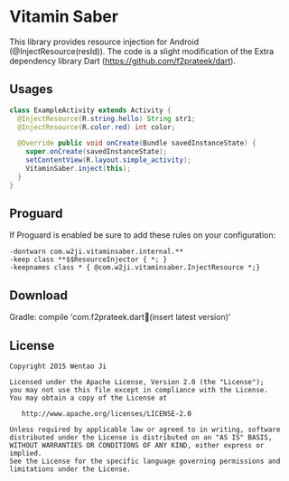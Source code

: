 Vitamin Saber
============

This library provides resource injection for Android (@InjectResource(resId)). The code is a slight modification of the
Extra dependency library Dart (https://github.com/f2prateek/dart).


Usages
------
```java
class ExampleActivity extends Activity {
  @InjectResource(R.string.hello) String str1;
  @InjectResource(R.color.red) int color;

  @Override public void onCreate(Bundle savedInstanceState) {
    super.onCreate(savedInstanceState);
    setContentView(R.layout.simple_activity);
    VitaminSaber.inject(this);
  }
}
```


Proguard
--------

If Proguard is enabled be sure to add these rules on your configuration:

```
-dontwarn com.w2ji.vitaminsaber.internal.**
-keep class **$$ResourceInjector { *; }
-keepnames class * { @com.w2ji.vitaminsaber.InjectResource *;}
```

Download
--------
Gradle:
compile 'com.f2prateek.dart:dart:(insert latest version)'


License
-------

    Copyright 2015 Wentao Ji

    Licensed under the Apache License, Version 2.0 (the "License");
    you may not use this file except in compliance with the License.
    You may obtain a copy of the License at

       http://www.apache.org/licenses/LICENSE-2.0

    Unless required by applicable law or agreed to in writing, software
    distributed under the License is distributed on an "AS IS" BASIS,
    WITHOUT WARRANTIES OR CONDITIONS OF ANY KIND, either express or implied.
    See the License for the specific language governing permissions and
    limitations under the License.

